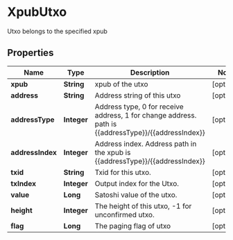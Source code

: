 

# XpubUtxo

Utxo belongs to the specified xpub
## Properties

Name | Type | Description | Notes
------------ | ------------- | ------------- | -------------
**xpub** | **String** | xpub of the utxo |  [optional]
**address** | **String** | Address string of this utxo |  [optional]
**addressType** | **Integer** | Address type, 0 for receive address, 1 for change address. path is {{addressType}}/{{addressIndex}} |  [optional]
**addressIndex** | **Integer** | Address index. Address path in the xpub is {{addressType}}/{{addressIndex}} |  [optional]
**txid** | **String** | Txid for this utxo. |  [optional]
**txIndex** | **Integer** | Output index for the Utxo. |  [optional]
**value** | **Long** | Satoshi value of the utxo. |  [optional]
**height** | **Integer** | The height of this utxo, -1 for unconfirmed utxo. |  [optional]
**flag** | **Long** | The paging flag of utxo |  [optional]



